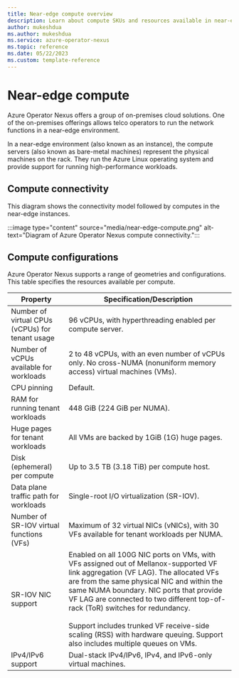 ```yaml
---
title: Near-edge compute overview
description: Learn about compute SKUs and resources available in near-edge Azure Operator Nexus instances.
author: mukeshdua
ms.author: mukeshdua
ms.service: azure-operator-nexus
ms.topic: reference
ms.date: 05/22/2023
ms.custom: template-reference
---
```


# Near-edge compute

Azure Operator Nexus offers a group of on-premises cloud solutions. One of the on-premises offerings allows telco operators to run the network functions in a near-edge environment.

In a near-edge environment (also known as an instance), the compute servers (also known as bare-metal machines) represent the physical machines on the rack. They run the Azure Linux operating system and provide support for running high-performance workloads.

<!-- ## Available SKUs

The Azure Operator Nexus offering is built with the following compute nodes for near-edge instances (the nodes that run the actual customer workloads).

| SKU                     | Description                            |
| ----------------------- | -------------------------------------- |
| Dell R750               | Compute node for near edge             |
-->

## Compute connectivity

This diagram shows the connectivity model followed by computes in the near-edge instances.

:::image type="content" source="media/near-edge-compute.png" alt-text="Diagram of Azure Operator Nexus compute connectivity.":::

## Compute configurations

Azure Operator Nexus supports a range of geometries and configurations. This table specifies the resources available per compute.

| Property                               | Specification/Description |
| -------------------------------------- | -------------------------|
| Number of virtual CPUs (vCPUs) for tenant usage       | 96 vCPUs, with hyperthreading enabled per compute server. |
| Number of vCPUs available for workloads | 2 to 48 vCPUs, with an even number of vCPUs only. No cross-NUMA (nonuniform memory access) virtual machines (VMs). |
| CPU pinning                            | Default. |
| RAM for running tenant workloads        | 448 GiB (224 GiB per NUMA).  |
| Huge pages for tenant workloads        | All VMs are backed by 1GiB (1G) huge pages. |
| Disk (ephemeral) per compute           | Up to 3.5 TB (3.18 TiB) per compute host. |
| Data plane traffic path for workloads  | Single-root I/O virtualization (SR-IOV). |
| Number of SR-IOV virtual functions (VFs)                   | Maximum of 32 virtual NICs (vNICs), with 30 VFs available for tenant workloads per NUMA. |
| SR-IOV NIC support                     | Enabled on all 100G NIC ports on VMs, with VFs assigned out of Mellanox-supported VF link aggregation (VF LAG). The allocated VFs are from the same physical NIC and within the same NUMA boundary. NIC ports that provide VF LAG are connected to two different top-of-rack (ToR) switches for redundancy. <br><br>Support includes trunked VF receive-side scaling (RSS) with hardware queuing. Support also includes multiple queues on VMs. |
| IPv4/IPv6 support                      | Dual-stack IPv4/IPv6, IPv4, and IPv6-only virtual machines. |
